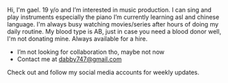 Hi, I'm gael. 19 y/o and I’m interested in music production. I can sing and play instruments especially the piano I’m currently learning asl and chinese language. I'm always busy watching movies/series after hours of doing my daily routine. My blood type is AB, just in case you need a blood donor well, I'm not donating mine. Always available for a hire.
- I’m not looking for collaboration tho, maybe not now
- Contact me at dabby747@gmail.com

Check out and follow my social media accounts for weekly updates.
